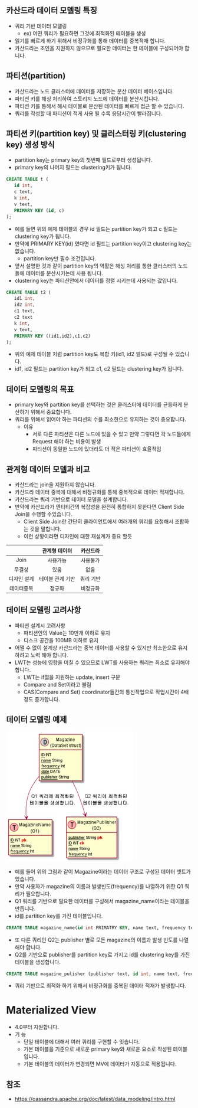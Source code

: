 ## 카산드라 데이터 모델링 특징
* 쿼리 기반 데이터 모델링 
  * ex) 어떤 쿼리가 필요하면 그것에 최적화된 테이블을 생성
* 읽기를 빠르게 하기 위해서 비정규화를 통해 데이터를 중복적재 합니다.
* 카산드라는 조인을 지원하지 않으므로 필요한 데이터는 한 테이블에 구성되어야 합니다. 

## 파티션(partition)
* 카산드라는 노드 클러스터에 데이터를 저장하는 분산 데이터 베이스입니다.
* 파티션 키를 해싱 처리하여 스토리지 노드에 데이터를 분산시킵니다. 
* 파티션 키를 통해서 해시 테이블로 분산된 데이터를 빠르게 접근 할 수 있습니다. 
* 쿼리를 작성할 때 파티션이 적게 사용 될 수록 응답시간이 빨라집니다. 

## 파티션 키(partition key) 및 클러스터링 키(clustering key) 생성 방식
* partition key는 primary key의 첫번째 필드로부터 생성됩니다. 
* primary key의 나머지 필드는 clustering키가 됩니다. 
```sql
CREATE TABLE t (
   id int,
   c text,
   k int,
   v text,
   PRIMARY KEY (id, c)
);
```
* 예를 들면 위의 예제 테이블의 경우 id 필드는 partition key가 되고 c 필드는 clustering key가 됩니다. 
* 만약에 PRIMARY KEY(id) 였다면  id 필드는 partition key이고 clustering key는 없습니다.
  * partition key만 필수 조건입니다. 
* 앞서 설명한 것과 같이 partition key의 역활은 해싱 처리를 통한 클러스터의 노드들에 데이터를 분산시키는데 사용 됩니다.
* clustering key는 파티션안에서 데이터를 정렬 시키는데 사용되는 값입니다. 
```sql
CREATE TABLE t2 (
   id1 int,
   id2 int,
   c1 text,
   c2 text
   k int,
   v text,
   PRIMARY KEY ((id1,id2),c1,c2)
);
```
* 위의 예제 테이블 처럼 partition key도 복합 키(id1, id2 필드)로 구성될 수 있습니다. 
* id1, id2 필드는 partition key가 되고 c1, c2 필드는 clustering key가 됩니다. 

## 데이터 모델링의 목표
* primary key와 partition key를 선택하는 것은 클러스터에 데이터를 균등하게 분산하기 위해서 중요합니다.
* 쿼리를 위해서 읽어야 하는 파티션의 수를 최소한으로 유지하는 것이 중요합니다.
  * 이유 
    * 서로 다른 파티션은 다른 노드에 있을 수 있고 만약 그렇다면 각 노드들에게 Request 해야 하는 비용이 발생 
    * 파티션이 동일한 노드에 있더라도 더 적은 파티션이 효율적임

## 관계형 데이터 모델과 비교 
* 카산드라는 join을 지원하지 않습니다.
* 카산드라 데이터 중복에 대해서 비정규화를 통해 중복적으로 데이터 적재합니다.
* 카산드라는 쿼리 기반으로 테이터 모델을 설계합니다.
* 만약에 카산드라가 엔티티간의 복잡성을 완전히 통합하지 못한다면 Client Side Join을 수행할 수있습니다.
  * Client Side Join란 간단히 클라이언트에서 여러개의 쿼리를 요청해서 조합하는 것을 말합니다. 
  * 이런 상황이라면 디자인에 대한 재설계가 중요 할듯

||관계형 데이터|카산드라|
|:--:|:--:|:--:|
|Join|사용가능|사용불가|
|무결성|있음|없음|
|디자인 설계|테이블 관계 기반|쿼리 기반 |
|데이터중복|정규화|비정규화|

## 데이터 모델링 고려사항 
* 파티션 설계시 고려사항
  * 파티션안의 Value는 10만개 이하로 유지
  * 디스크 공간을 100MB 이하로 유지
* 어쩔 수 없이 설계상 카산드라는 중복 데이터를 사용할 수 있지만 최소한으로 유지하려고 노력 해야 합니다. 
* LWT는 성능에 영향을 미칠 수 있으므로 LWT를 사용하는 쿼리는 최소로 유지해야합니다. 
  * LWT는 if절을 지원하는 update, insert 구문
  * Compare and Set이라고 불림
  * CAS(Compare and Set) coordinator들간의 통신작업으로 작업시간이 4배정도 증가합니다. 



## 데이터 모델링 예제
![예제](./img/cassandra_modeling_example.png)
* 예를 들어 위의 그림과 같이 Magazine이라는 데이터 구조로 구성된 데이터 셋트가 있습니다. 
* 만약 사용자가 magazine의 이름과 발생빈도(frequency)를 나열하기 위한 Q1 쿼리가 필요합니다. 
* Q1 쿼리를 기반으로 필요한 데이터를 구성해서 magazine_name이라는 테이블을 만듭니다. 
* id를 partition key를 가진 테이블입니다.
```sql
CREATE TABLE magazine_name(id int PRIMATRY KEY, name text, frequency text);
```
* 또 다른 쿼리인 Q2는 publisher 별로 모든 magazine의 이름과 발생 빈도를 나열해야 합니다. 
* Q2를 기반으로 publisher를 partition key로 가지고 id를 clustering key를 가진 테이블을 생성합니다. 
```sql
CREATE TABLE magazine_pulisher (publisher text, id int, name text, frequency int, PRIMARY KEY(publisher, id) WITH CLUSTERING ORDER BY(id DESC));
```
* 쿼리 기반으로 최적화 하기 위해서 비정규화를 중복된 데이터 적재가 발생합니다. 

# Materialized View
* 4.0부터 지원합니다. 
* 기 능
  * 단일 테이블에 대해서 여러 쿼리를 구현할 수 잇습니다. 
  * 기본 테이블을 기준으로 새로운 primary key와 새로운 요소로 작성된 테이블입니다. 
  * 기본 테이블의 데이터가 변경되면 MV에 데이터가 자동으로 적용됩니다. 

## 참조 
* https://cassandra.apache.org/doc/latest/data_modeling/intro.html